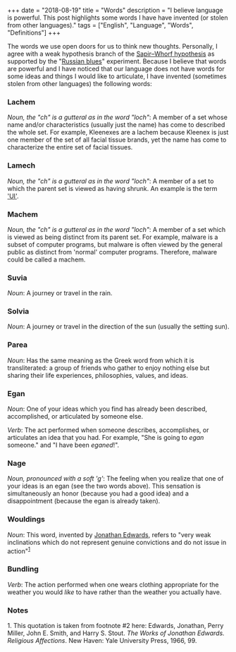 +++
date = "2018-08-19"
title = "Words"
description = "I believe language is powerful. This post highlights some words I have have invented (or stolen from other languages)."
tags = ["English", "Language", "Words", "Definitions"]
+++

The words we use open doors for us to think new thoughts. Personally, I agree with a weak hypothesis branch of the [Sapir–Whorf hypothesis](https://en.wikipedia.org/wiki/Linguistic_relativity) as supported by the "[Russian blues](http://www.pnas.org/content/104/19/7780)" experiment. Because I believe that words are powerful and I have noticed that our language does not have words for some ideas and things I would like to articulate, I have invented (sometimes stolen from other languages) the following words:

### Lachem

*Noun, the "ch" is a gutteral as in the word "loch"*: A member of a set whose name and/or characteristics (usually just the name) has come to described the whole set. For example, Kleenexes are a lachem because Kleenex is just one member of the set of all facial tissue brands, yet the name has come to characterize the entire set of facial tissues.

### Lamech

*Noun, the "ch" is a gutteral as in the word "loch"*: A member of a set to which the parent set is viewed as having shrunk. An example is the term ['UI'](/thoughts/gui-vs-ui/).

### Machem

*Noun, the "ch" is a gutteral as in the word "loch"*:  A member of a set which is viewed as being distinct from its parent set. For example, malware is a subset of computer programs, but malware is often viewed by the general public as distinct from 'normal' computer programs. Therefore, malware could be called a machem.

### Suvia

*Noun*: A journey or travel in the rain.

### Solvia

*Noun*: A journey or travel in the direction of the sun (usually the setting sun).

### Parea

*Noun*: Has the same meaning as the Greek word from which it is transliterated: a group of friends who gather to enjoy nothing else but sharing their life experiences, philosophies, values, and ideas.

### Egan

*Noun*: One of your ideas which you find has already been described, accomplished, or articulated by someone else.

*Verb*: The act performed when someone describes, accomplishes, or articulates an idea that you had. For example, "She is going to *egan* someone." and "I have been *eganed*!".

### Nage

*Noun, pronounced with a soft 'g'*: The feeling when you realize that one of your ideas is an egan (see the two words above). This sensation is simultaneously an honor (because you had a good idea) and a disappointment (because the egan is already taken).

### Wouldings

*Noun*: This word, invented by [Jonathan Edwards](/tags/jonathan-edwards), refers to "very weak inclinations which do not represent genuine convictions and do not issue in action"<sup>[1](#footnote1)</sup>

### Bundling

*Verb*: The action performed when one wears clothing appropriate for the weather you would *like* to have rather than the weather you actually have. 

### Notes

<a id="footnote1">1. </a>This quotation is taken from footnote #2 here: Edwards, Jonathan, Perry Miller, John E. Smith, and Harry S. Stout. *The Works of Jonathan Edwards. Religious Affections*. New Haven: Yale University Press, 1966, 99.
